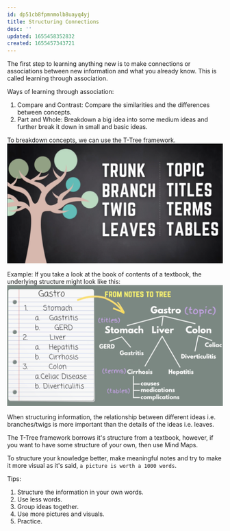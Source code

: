 ```yaml
---
id: dp51cb8fpmnmolb8uayq4yj
title: Structuring Connections
desc: ''
updated: 1655458352832
created: 1655457343721
---
```


The first step to learning anything new is to make connections or associations between new information and what you already know. This is called learning through association.

Ways of learning through association:

1. Compare and Contrast: Compare the similarities and the differences between concepts.
2. Part and Whole: Breakdown a big idea into some medium ideas and further break it down in small and basic ideas.

To breakdown concepts, we can use the T-Tree framework.
![T-Tree Framework](/assets/images/2022-06-17-14-53-26.png)

Example: If you take a look at the book of contents of a textbook, the underlying structure might look like this:
![Example of T-Tree](/assets/images/2022-06-17-14-55-23.png)

When structuring information, the relationship between different ideas i.e. branches/twigs is more important than the details of the ideas i.e. leaves.

The T-Tree framework borrows it's structure from a textbook, however, if you want to have some structure of your own, then use Mind Maps.

To structure your knowledge better, make meaningful notes and try to make it more visual as it's said, `a picture is worth a 1000 words`.

Tips:

1. Structure the information in your own words.
2. Use less words.
3. Group ideas together.
4. Use more pictures and visuals.
5. Practice.
